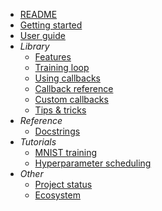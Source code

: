 - [README](README.md)
- [Getting started](docs/getting_started.md)
- [User guide](docs/overview.md)
- *Library*
    - [Features](docs/features.md)
    - [Training loop](docs/training/basics.md)
    - [Using callbacks](docs/callbacks/usage.md)
    - [Callback reference](docs/callbacks/reference.md)
    - [Custom callbacks](docs/callbacks/custom.md)
    - [Tips & tricks](docs/callbacks/tipstricks.md)
- *Reference*
    - [Docstrings](REFERENCE)
- *Tutorials*
    - [MNIST training](docs/tutorials/mnist.ipynb)
    - [Hyperparameter scheduling](docs/tutorials/hyperparameters.md)
- *Other*
    - [Project status](docs/status.md)
    - [Ecosystem](docs/ecosystem.md)